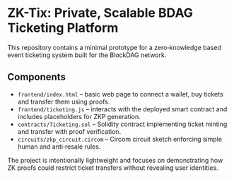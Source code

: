 # ZK-Tix: Private, Scalable BDAG Ticketing Platform

This repository contains a minimal prototype for a zero‑knowledge based event ticketing system built for the BlockDAG network.

## Components

- `frontend/index.html` – basic web page to connect a wallet, buy tickets and transfer them using proofs.
- `frontend/ticketing.js` – interacts with the deployed smart contract and includes placeholders for ZKP generation.
- `contracts/Ticketing.sol` – Solidity contract implementing ticket minting and transfer with proof verification.
- `circuits/zkp_circuit.circom` – Circom circuit sketch enforcing simple human and anti‑resale rules.

The project is intentionally lightweight and focuses on demonstrating how ZK proofs could restrict ticket transfers without revealing user identities.
